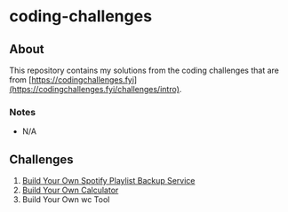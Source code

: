 # coding-challenges

## About 
This repository contains my solutions from the coding challenges that are from [https://codingchallenges.fyi](https://codingchallenges.fyi/challenges/intro).

### Notes
* N/A

## Challenges
1. [Build Your Own Spotify Playlist Backup Service](https://github.com/gongchangco/Spotify-Playlist-Backup-Service)
2. [Build Your Own Calculator](https://github.com/gongchangco/Calculator-Challenge)
3. Build Your Own wc Tool
